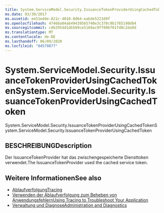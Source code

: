 ```yaml
---
title: System.ServiceModel.Security.IssuanceTokenProviderUsingCachedToken
ms.date: 03/30/2017
ms.assetid: ee51ed4e-821c-4010-8d64-eabde522169f
ms.openlocfilehash: 47468a04ab49439565740e3c378c9b1765190d84
ms.sourcegitcommit: cdb295dd1db589ce5169ac9ff096f01fd0c2da9d
ms.translationtype: MT
ms.contentlocale: de-DE
ms.lasthandoff: 06/09/2020
ms.locfileid: "84579877"
---
```

# <a name="systemservicemodelsecurityissuancetokenproviderusingcachedtoken"></a><span data-ttu-id="9e47a-102">System.ServiceModel.Security.IssuanceTokenProviderUsingCachedToken</span><span class="sxs-lookup"><span data-stu-id="9e47a-102">System.ServiceModel.Security.IssuanceTokenProviderUsingCachedToken</span></span>
<span data-ttu-id="9e47a-103">System.ServiceModel.Security.IssuanceTokenProviderUsingCachedToken</span><span class="sxs-lookup"><span data-stu-id="9e47a-103">System.ServiceModel.Security.IssuanceTokenProviderUsingCachedToken</span></span>  
  
## <a name="description"></a><span data-ttu-id="9e47a-104">BESCHREIBUNG</span><span class="sxs-lookup"><span data-stu-id="9e47a-104">Description</span></span>  
 <span data-ttu-id="9e47a-105">Der IssuanceTokenProvider hat das zwischengespeicherte Diensttoken verwendet.</span><span class="sxs-lookup"><span data-stu-id="9e47a-105">The IssuanceTokenProvider used the cached service token.</span></span>  
  
## <a name="see-also"></a><span data-ttu-id="9e47a-106">Weitere Informationen</span><span class="sxs-lookup"><span data-stu-id="9e47a-106">See also</span></span>

- [<span data-ttu-id="9e47a-107">Ablaufverfolgung</span><span class="sxs-lookup"><span data-stu-id="9e47a-107">Tracing</span></span>](index.md)
- [<span data-ttu-id="9e47a-108">Verwenden der Ablaufverfolgung zum Beheben von Anwendungsfehlern</span><span class="sxs-lookup"><span data-stu-id="9e47a-108">Using Tracing to Troubleshoot Your Application</span></span>](using-tracing-to-troubleshoot-your-application.md)
- [<span data-ttu-id="9e47a-109">Verwaltung und Diagnose</span><span class="sxs-lookup"><span data-stu-id="9e47a-109">Administration and Diagnostics</span></span>](../index.md)
